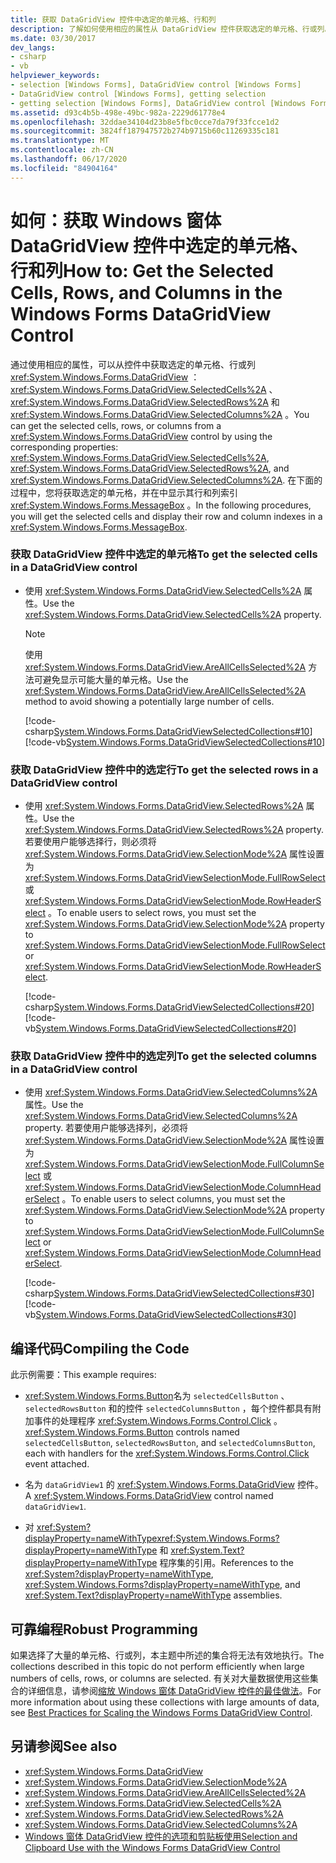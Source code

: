 ```yaml
---
title: 获取 DataGridView 控件中选定的单元格、行和列
description: 了解如何使用相应的属性从 DataGridView 控件获取选定的单元格、行或列。
ms.date: 03/30/2017
dev_langs:
- csharp
- vb
helpviewer_keywords:
- selection [Windows Forms], DataGridView control [Windows Forms]
- DataGridView control [Windows Forms], getting selection
- getting selection [Windows Forms], DataGridView control [Windows Forms]
ms.assetid: d93c4b5b-498e-49bc-982a-2229d61778e4
ms.openlocfilehash: 32ddae34104d23b8e5fbc0cce7da79f33fcce1d2
ms.sourcegitcommit: 3824ff187947572b274b9715b60c11269335c181
ms.translationtype: MT
ms.contentlocale: zh-CN
ms.lasthandoff: 06/17/2020
ms.locfileid: "84904164"
---
```

# <a name="how-to-get-the-selected-cells-rows-and-columns-in-the-windows-forms-datagridview-control"></a><span data-ttu-id="520df-103">如何：获取 Windows 窗体 DataGridView 控件中选定的单元格、行和列</span><span class="sxs-lookup"><span data-stu-id="520df-103">How to: Get the Selected Cells, Rows, and Columns in the Windows Forms DataGridView Control</span></span>
<span data-ttu-id="520df-104">通过使用相应的属性，可以从控件中获取选定的单元格、行或列 <xref:System.Windows.Forms.DataGridView> ： <xref:System.Windows.Forms.DataGridView.SelectedCells%2A> 、 <xref:System.Windows.Forms.DataGridView.SelectedRows%2A> 和 <xref:System.Windows.Forms.DataGridView.SelectedColumns%2A> 。</span><span class="sxs-lookup"><span data-stu-id="520df-104">You can get the selected cells, rows, or columns from a <xref:System.Windows.Forms.DataGridView> control by using the corresponding properties: <xref:System.Windows.Forms.DataGridView.SelectedCells%2A>, <xref:System.Windows.Forms.DataGridView.SelectedRows%2A>, and <xref:System.Windows.Forms.DataGridView.SelectedColumns%2A>.</span></span> <span data-ttu-id="520df-105">在下面的过程中，您将获取选定的单元格，并在中显示其行和列索引 <xref:System.Windows.Forms.MessageBox> 。</span><span class="sxs-lookup"><span data-stu-id="520df-105">In the following procedures, you will get the selected cells and display their row and column indexes in a <xref:System.Windows.Forms.MessageBox>.</span></span>  
  
### <a name="to-get-the-selected-cells-in-a-datagridview-control"></a><span data-ttu-id="520df-106">获取 DataGridView 控件中选定的单元格</span><span class="sxs-lookup"><span data-stu-id="520df-106">To get the selected cells in a DataGridView control</span></span>  
  
- <span data-ttu-id="520df-107">使用 <xref:System.Windows.Forms.DataGridView.SelectedCells%2A> 属性。</span><span class="sxs-lookup"><span data-stu-id="520df-107">Use the <xref:System.Windows.Forms.DataGridView.SelectedCells%2A> property.</span></span>  
  
    > [!NOTE]
    > <span data-ttu-id="520df-108">使用 <xref:System.Windows.Forms.DataGridView.AreAllCellsSelected%2A> 方法可避免显示可能大量的单元格。</span><span class="sxs-lookup"><span data-stu-id="520df-108">Use the <xref:System.Windows.Forms.DataGridView.AreAllCellsSelected%2A> method to avoid showing a potentially large number of cells.</span></span>  
  
     [!code-csharp[System.Windows.Forms.DataGridViewSelectedCollections#10](~/samples/snippets/csharp/VS_Snippets_Winforms/System.Windows.Forms.DataGridViewSelectedCollections/CS/DataGridViewSelectedCollections.cs#10)]
     [!code-vb[System.Windows.Forms.DataGridViewSelectedCollections#10](~/samples/snippets/visualbasic/VS_Snippets_Winforms/System.Windows.Forms.DataGridViewSelectedCollections/VB/DataGridViewSelectedCollections.vb#10)]  
  
### <a name="to-get-the-selected-rows-in-a-datagridview-control"></a><span data-ttu-id="520df-109">获取 DataGridView 控件中的选定行</span><span class="sxs-lookup"><span data-stu-id="520df-109">To get the selected rows in a DataGridView control</span></span>  
  
- <span data-ttu-id="520df-110">使用 <xref:System.Windows.Forms.DataGridView.SelectedRows%2A> 属性。</span><span class="sxs-lookup"><span data-stu-id="520df-110">Use the <xref:System.Windows.Forms.DataGridView.SelectedRows%2A> property.</span></span> <span data-ttu-id="520df-111">若要使用户能够选择行，则必须将 <xref:System.Windows.Forms.DataGridView.SelectionMode%2A> 属性设置为 <xref:System.Windows.Forms.DataGridViewSelectionMode.FullRowSelect> 或 <xref:System.Windows.Forms.DataGridViewSelectionMode.RowHeaderSelect> 。</span><span class="sxs-lookup"><span data-stu-id="520df-111">To enable users to select rows, you must set the <xref:System.Windows.Forms.DataGridView.SelectionMode%2A> property to <xref:System.Windows.Forms.DataGridViewSelectionMode.FullRowSelect> or <xref:System.Windows.Forms.DataGridViewSelectionMode.RowHeaderSelect>.</span></span>  
  
     [!code-csharp[System.Windows.Forms.DataGridViewSelectedCollections#20](~/samples/snippets/csharp/VS_Snippets_Winforms/System.Windows.Forms.DataGridViewSelectedCollections/CS/DataGridViewSelectedCollections.cs#20)]
     [!code-vb[System.Windows.Forms.DataGridViewSelectedCollections#20](~/samples/snippets/visualbasic/VS_Snippets_Winforms/System.Windows.Forms.DataGridViewSelectedCollections/VB/DataGridViewSelectedCollections.vb#20)]  
  
### <a name="to-get-the-selected-columns-in-a-datagridview-control"></a><span data-ttu-id="520df-112">获取 DataGridView 控件中的选定列</span><span class="sxs-lookup"><span data-stu-id="520df-112">To get the selected columns in a DataGridView control</span></span>  
  
- <span data-ttu-id="520df-113">使用 <xref:System.Windows.Forms.DataGridView.SelectedColumns%2A> 属性。</span><span class="sxs-lookup"><span data-stu-id="520df-113">Use the <xref:System.Windows.Forms.DataGridView.SelectedColumns%2A> property.</span></span> <span data-ttu-id="520df-114">若要使用户能够选择列，必须将 <xref:System.Windows.Forms.DataGridView.SelectionMode%2A> 属性设置为 <xref:System.Windows.Forms.DataGridViewSelectionMode.FullColumnSelect> 或 <xref:System.Windows.Forms.DataGridViewSelectionMode.ColumnHeaderSelect> 。</span><span class="sxs-lookup"><span data-stu-id="520df-114">To enable users to select columns, you must set the <xref:System.Windows.Forms.DataGridView.SelectionMode%2A> property to <xref:System.Windows.Forms.DataGridViewSelectionMode.FullColumnSelect> or <xref:System.Windows.Forms.DataGridViewSelectionMode.ColumnHeaderSelect>.</span></span>  
  
     [!code-csharp[System.Windows.Forms.DataGridViewSelectedCollections#30](~/samples/snippets/csharp/VS_Snippets_Winforms/System.Windows.Forms.DataGridViewSelectedCollections/CS/DataGridViewSelectedCollections.cs#30)]
     [!code-vb[System.Windows.Forms.DataGridViewSelectedCollections#30](~/samples/snippets/visualbasic/VS_Snippets_Winforms/System.Windows.Forms.DataGridViewSelectedCollections/VB/DataGridViewSelectedCollections.vb#30)]  
  
## <a name="compiling-the-code"></a><span data-ttu-id="520df-115">编译代码</span><span class="sxs-lookup"><span data-stu-id="520df-115">Compiling the Code</span></span>  
 <span data-ttu-id="520df-116">此示例需要：</span><span class="sxs-lookup"><span data-stu-id="520df-116">This example requires:</span></span>  
  
- <span data-ttu-id="520df-117"><xref:System.Windows.Forms.Button>名为 `selectedCellsButton` 、 `selectedRowsButton` 和的控件 `selectedColumnsButton` ，每个控件都具有附加事件的处理程序 <xref:System.Windows.Forms.Control.Click> 。</span><span class="sxs-lookup"><span data-stu-id="520df-117"><xref:System.Windows.Forms.Button> controls named `selectedCellsButton`, `selectedRowsButton`, and `selectedColumnsButton`, each with handlers for the <xref:System.Windows.Forms.Control.Click> event attached.</span></span>  
  
- <span data-ttu-id="520df-118">名为 `dataGridView1` 的 <xref:System.Windows.Forms.DataGridView> 控件。</span><span class="sxs-lookup"><span data-stu-id="520df-118">A <xref:System.Windows.Forms.DataGridView> control named `dataGridView1`.</span></span>  
  
- <span data-ttu-id="520df-119">对 <xref:System?displayProperty=nameWithType><xref:System.Windows.Forms?displayProperty=nameWithType> 和 <xref:System.Text?displayProperty=nameWithType> 程序集的引用。</span><span class="sxs-lookup"><span data-stu-id="520df-119">References to the <xref:System?displayProperty=nameWithType>, <xref:System.Windows.Forms?displayProperty=nameWithType>, and <xref:System.Text?displayProperty=nameWithType> assemblies.</span></span>  
  
## <a name="robust-programming"></a><span data-ttu-id="520df-120">可靠编程</span><span class="sxs-lookup"><span data-stu-id="520df-120">Robust Programming</span></span>  
 <span data-ttu-id="520df-121">如果选择了大量的单元格、行或列，本主题中所述的集合将无法有效地执行。</span><span class="sxs-lookup"><span data-stu-id="520df-121">The collections described in this topic do not perform efficiently when large numbers of cells, rows, or columns are selected.</span></span> <span data-ttu-id="520df-122">有关对大量数据使用这些集合的详细信息，请参阅[缩放 Windows 窗体 DataGridView 控件的最佳做法](best-practices-for-scaling-the-windows-forms-datagridview-control.md)。</span><span class="sxs-lookup"><span data-stu-id="520df-122">For more information about using these collections with large amounts of data, see [Best Practices for Scaling the Windows Forms DataGridView Control](best-practices-for-scaling-the-windows-forms-datagridview-control.md).</span></span>  
  
## <a name="see-also"></a><span data-ttu-id="520df-123">另请参阅</span><span class="sxs-lookup"><span data-stu-id="520df-123">See also</span></span>

- <xref:System.Windows.Forms.DataGridView>
- <xref:System.Windows.Forms.DataGridView.SelectionMode%2A>
- <xref:System.Windows.Forms.DataGridView.AreAllCellsSelected%2A>
- <xref:System.Windows.Forms.DataGridView.SelectedCells%2A>
- <xref:System.Windows.Forms.DataGridView.SelectedRows%2A>
- <xref:System.Windows.Forms.DataGridView.SelectedColumns%2A>
- [<span data-ttu-id="520df-124">Windows 窗体 DataGridView 控件的选项和剪贴板使用</span><span class="sxs-lookup"><span data-stu-id="520df-124">Selection and Clipboard Use with the Windows Forms DataGridView Control</span></span>](selection-and-clipboard-use-with-the-windows-forms-datagridview-control.md)
